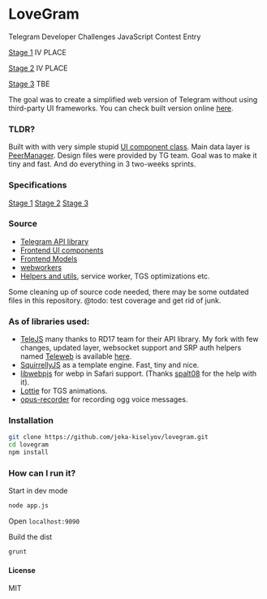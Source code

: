 # LoveGram

Telegram Developer Challenges JavaScript Contest Entry

[Stage 1](https://entry1088-jsround1.usercontent.dev/) IV PLACE

[Stage 2](https://entry1289-jsround2.usercontent.dev/) IV PLACE

[Stage 3](https://contest.com/javascript-web-3) TBE

The goal was to create a simplified web version of Telegram without using third-party UI frameworks. You can check built version online [here](https://entry1413-jsround3.usercontent.dev/).

### TLDR?

Built with with very simple stupid [UI component class](https://github.com/jeka-kiselyov/lovegram/tree/master/frontend/src/utils/UI.js). Main data layer is [PeerManager](https://github.com/jeka-kiselyov/lovegram/tree/master/frontend/src/state/PeerManager.js). Design files were provided by TG team. Goal was to make it tiny and fast. And do everything in 3 two-weeks sprints.

### Specifications

[Stage 1](https://t.me/contest/118)
[Stage 2](https://t.me/contest/152)
[Stage 3](https://t.me/contest/177)

### Source

- [Telegram API library](https://github.com/jeka-kiselyov/teleweb)
- [Frontend UI components](https://github.com/jeka-kiselyov/lovegram/tree/master/frontend/src/ui)
- [Frontend Models](https://github.com/jeka-kiselyov/lovegram/tree/master/frontend/src/state)
- [webworkers](https://github.com/jeka-kiselyov/lovegram/tree/master/frontend/src/protocol)
- [Helpers and utils](https://github.com/jeka-kiselyov/lovegram/tree/master/frontend/src/utils), service worker, TGS optimizations etc.

Some cleaning up of source code needed, there may be some outdated files in this repository. @todo: test coverage and get rid of junk.

### As of libraries used:

- [TeleJS](https://github.com/RD17/TeleJS) many thanks to RD17 team for their API library. My fork with few changes, updated layer, websocket support and SRP auth helpers named [Teleweb](https://github.com/jeka-kiselyov/teleweb) is available [here](https://github.com/jeka-kiselyov/teleweb).
- [SquirrellyJS](https://squirrelly.js.org/) as a template engine. Fast, tiny and nice.
- [libwebpjs](http://libwebpjs.hohenlimburg.org/) for webp in Safari support. (Thanks [spalt08](https://github.com/spalt08) for the help with it).
- [Lottie](https://github.com/airbnb/lottie-web) for TGS animations.
- [opus-recorder](https://github.com/chris-rudmin/opus-recorder) for recording ogg voice messages.

### Installation

```bash
git clone https://github.com/jeka-kiselyov/lovegram.git
cd lovegram
npm install
```

### How can I run it?

Start in dev mode

```bash
node app.js
```

Open `localhost:9090`

Build the dist

```bash
grunt
```

#### License

MIT